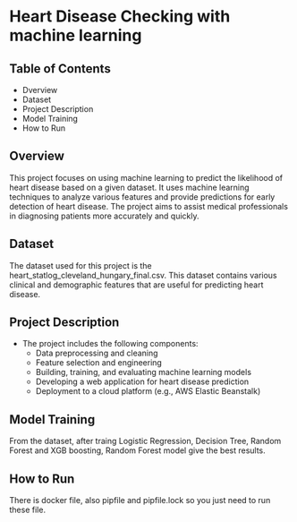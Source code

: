 # Heart Disease Checking with machine learning

## Table of Contents
- Dverview
- Dataset
- Project Description
- Model Training
- How to Run
  
## Overview

This project focuses on using machine learning to predict the likelihood of heart disease based on a given dataset. It uses machine learning techniques to analyze various features and provide predictions for early detection of heart disease. The project aims to assist medical professionals in diagnosing patients more accurately and quickly.

## Dataset

The dataset used for this project is the heart_statlog_cleveland_hungary_final.csv. This dataset contains various clinical and demographic features that are useful for predicting heart disease.

## Project Description

- The project includes the following components:
  - Data preprocessing and cleaning
  - Feature selection and engineering
  - Building, training, and evaluating machine learning models
  - Developing a web application for heart disease prediction
  - Deployment to a cloud platform (e.g., AWS Elastic Beanstalk)

## Model Training

 From the dataset, after traing Logistic Regression, Decision Tree, Random Forest and XGB boosting, Random Forest model give the best results.

## How to Run

 There is docker file, also pipfile and pipfile.lock so you just need to run these file.
